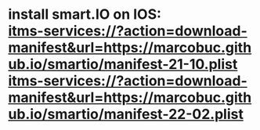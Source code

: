 <!DOCTYPE html>
 <html>
 <head>
 <meta charset="UTF-8">
 <title>install smart.IO</title>
 </head>

 <body>
   <h1>
     install smart.IO on IOS:
     <br>
     <a href="itms-services://?action=download-manifest&url=https://marcobuc.github.io/smartio/manifest-21-10.plist">
     itms-services://?action=download-manifest&url=https://marcobuc.github.io/smartio/manifest-21-10.plist</a>
     <br>
     <a href="itms-services://?action=download-manifest&url=https://marcobuc.github.io/smartio/manifest-22-02.plist">
     itms-services://?action=download-manifest&url=https://marcobuc.github.io/smartio/manifest-22-02.plist</a>
   </h1>
 </body>

 </html>
